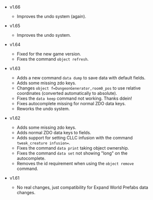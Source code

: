 - v1.66
  - Improves the undo system (again).

- v1.65
  - Improves the undo system.

- v1.64
  - Fixed for the new game version.
  - Fixes the command `object refresh`.

- v1.63
  - Adds a new command `data dump` to save data with default fields.
  - Adds some missing zdo keys.
  - Changes `object f=DungeonGenerator,room0_pos` to use relative coordinates (converted automatically to absolute).
  - Fixes the `data keep` command not working. Thanks ddein!
  - Fixes autocomplete missing for normal ZDO data keys.
  - Reworks the undo system.

- v1.62
  - Adds some missing zdo keys.
  - Adds normal ZDO data keys to fields.
  - Adds support for setting CLLC infusion with the command `tweak_creature infusion=`.
  - Fixes the command `data print` taking object ownership.
  - Fixes the command `data set` not showing "long" on the autocomplete.
  - Removes the id requirement when using the `object remove` command.

- v1.61
  - No real changes, just compatibility for Expand World Prefabs data changes.
